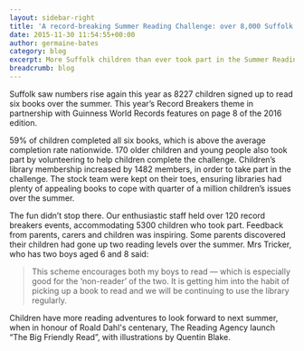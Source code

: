 ```yaml
---
layout: sidebar-right
title: 'A record-breaking Summer Reading Challenge: over 8,000 Suffolk children take part'
date: 2015-11-30 11:54:55+00:00
author: germaine-bates
category: blog
excerpt: More Suffolk children than ever took part in the Summer Reading Challenge this year, increasing children's library membership.
breadcrumb: blog
---
```

Suffolk saw numbers rise again this year as 8227 children signed up to read six books over the summer. This year’s Record Breakers theme in partnership with Guinness World Records features on page 8 of the 2016 edition.

59% of children completed all six books, which is above the average completion rate nationwide. 170 older children and young people also took part by volunteering to help children complete the challenge. Children’s library membership increased by 1482 members, in order to take part in the challenge. The stock team were kept on their toes, ensuring libraries had plenty of appealing books to cope with quarter of a million children’s issues over the summer.

The fun didn’t stop there. Our enthusiastic staff held over 120 record breakers events, accommodating 5300 children who took part. Feedback from parents, carers and children was inspiring. Some parents discovered their children had gone up two reading levels over the summer. Mrs Tricker, who has two boys aged 6 and 8 said:

> This scheme encourages both my boys to read — which is especially good for the ‘non-reader’ of the two. It is getting him into the habit of picking up a book to read and we will be continuing to use the library regularly.

Children have more reading adventures to look forward to next summer, when in honour of Roald Dahl's centenary, The Reading Agency launch “The Big Friendly Read”, with illustrations by Quentin Blake.
